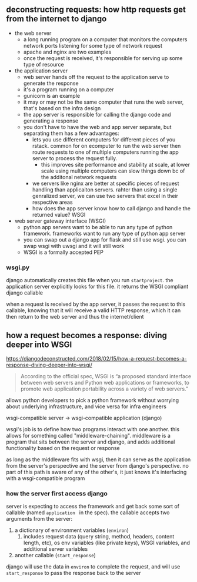 ## deconstructing requests: how http requests get from the internet to django

- the web server
	- a long running program on a computer that monitors the computers network ports listening for some type of network request
	- apache and nginx are two examples
	- once the request is received, it's responsible for serving up some type of resource
- the application server
	- web server hands off the request to the application serve to generate the response
	- it's a program running on a computer
	- gunicorn is an example
	- it may or may not be the same computer that runs the web server, that's based on the infra design
	- the app server is responsible for calling the django code and generating a response
	- you don't have to have the web and app server separate, but separating them has a few advantages:
		- lets you use different computers for different pieces of you rstack. common for on ecomputer to run the web server then route requests to one of multiple computers running the app server to process the request fully.
			- this improves site performance and stability at scale, at lower scale using multiple computers can slow things down bc of the additonal network requests
		- we servers like nginx are better at specific pieces of request handling than applicaiton servers. rahter than using a single genralized server, we can use two servers that excel in their respective areas
		- how does the app server know how to call django and handle the returned value? WSGI
- web server gateway interface (WSGI)
	- python app servers want to be able to run any type of python framework. frameworks want to run any type of python app server
	- you can swap out a django app for flask and still use wsgi. you can swap wsgi with uwsgi and it will still work
	- WSGI is a formally accepted PEP

### wsgi.py
django automatically creates this file when you run `startproject`. the application server explicitly looks for this file. it returns the WSGI compliant django callable

when a request is received by the app server, it passes the request to this callable, knowing that it will receive a valid HTTP response, which it can then return to the web server and thus the internet/client

## how a request becomes a response: diving deeper into WSGI

https://djangodeconstructed.com/2018/02/15/how-a-request-becomes-a-response-diving-deeper-into-wsgi/

> According to the official spec, WSGI is “a proposed standard interface between web servers and Python web applications or frameworks, to promote web application portability across a variety of web servers.”

allows python developers to pick a python framework without worrying about underlying infrastructure, and vice versa for infra engineers

wsgi-compatible server -> wsgi-compatible application (django)

wsgi's job is to define how two programs interact with one another. this allows for something called "middleware-chaining". middleware is a program that sits between the server and django, and adds additional functionality based on the request or response

as long as the middleware fits with wsgi, then it can serve as the application from the server's perspective and the server from django's perspective. no part of this path is aware of any of the other's, it just knows it's interfacing with a wsgi-compatible program

### how the server first access django
server is expecting to access the framework and get back some sort of callable (named `application ` in the spec). the callable accepts two arguments from the server:
1. a dictionary of environment variables (`environ`)
	1. includes request data (query string, method, headers, content length, etc), os env variables (like private keys), WSGI variables, and additional server variables
2. another callable (`start_response`)

django will use the data in `environ` to complete the request, and will use `start_response` to pass the response back to the server
